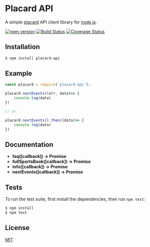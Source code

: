 Placard API
===========

A simple [placard](https://www.jogossantacasa.pt/web/Placard) API client library for [node.js](http://nodejs.org).

[![npm version](https://badge.fury.io/js/placard-api.svg)](https://www.npmjs.com/package/placard-api)
[![Build Status](https://travis-ci.org/efernandesng/placard-api.svg?branch=master)](https://travis-ci.org/efernandesng/placard-api)
[![Coverage Status](https://coveralls.io/repos/github/efernandesng/placard-api/badge.svg?branch=master)](https://coveralls.io/github/efernandesng/placard-api?branch=master)

## Installation

```bash
$ npm install placard-api
```

## Example

```javascript
const placard = require('placard-api');

placard.nextEvents((err, data)=> {
    console.log(data)
})

// or

placard.nextEvents().then((data)=> {
    console.log(data)
})
```

## Documentation

- **faq([callback]) -> Promise**
- **fullSportsBook([callback]) -> Promise**
- **info([callback]) -> Promise**
- **nextEvents([callback]) -> Promise**

## Tests

To run the test suite, first install the dependencies, then run `npm test`:

```bash
$ npm install
$ npm test
```

## License
[MIT](https://github.com/efernandesng/placard-api/blob/master/LICENSE.md)
